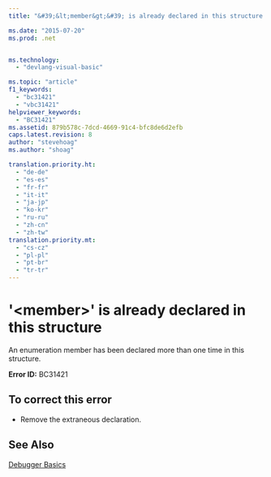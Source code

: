 ```yaml
---
title: "&#39;&lt;member&gt;&#39; is already declared in this structure | Microsoft Docs"

ms.date: "2015-07-20"
ms.prod: .net


ms.technology: 
  - "devlang-visual-basic"

ms.topic: "article"
f1_keywords: 
  - "bc31421"
  - "vbc31421"
helpviewer_keywords: 
  - "BC31421"
ms.assetid: 879b578c-7dcd-4669-91c4-bfc8de6d2efb
caps.latest.revision: 8
author: "stevehoag"
ms.author: "shoag"

translation.priority.ht: 
  - "de-de"
  - "es-es"
  - "fr-fr"
  - "it-it"
  - "ja-jp"
  - "ko-kr"
  - "ru-ru"
  - "zh-cn"
  - "zh-tw"
translation.priority.mt: 
  - "cs-cz"
  - "pl-pl"
  - "pt-br"
  - "tr-tr"
---
```

# &#39;&lt;member&gt;&#39; is already declared in this structure
An enumeration member has been declared more than one time in this structure.  
  
 **Error ID:** BC31421  
  
## To correct this error  
  
-   Remove the extraneous declaration.  
  
## See Also  
 [Debugger Basics](https://docs.microsoft.com/visualstudio/debugger/debugger-basics)